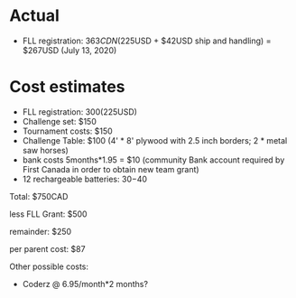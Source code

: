 # Actual
* FLL registration: $363CDN ($225USD + $42USD ship and handling) = $267USD (July 13, 2020)


# Cost estimates
* FLL registration: $300 ($225USD)
* Challenge set:  $150
* Tournament costs: $150
* Challenge Table: $100 (4' * 8' plywood with 2.5 inch borders; 2 * metal saw horses)
* bank costs 5months*1.95 = $10 (community Bank account required by First Canada in order to obtain new team grant)
* 12 rechargeable batteries: $30-$40

Total: $750CAD

less FLL Grant: $500

remainder: $250

per parent cost: $87

Other possible costs:
* Coderz @ 6.95/month*2 months?
